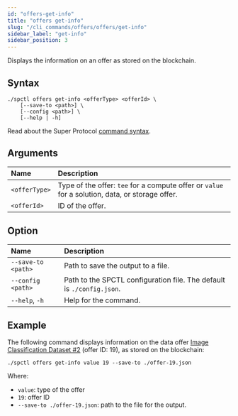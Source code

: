 ```yaml
---
id: "offers-get-info"
title: "offers get-info"
slug: "/cli_commands/offers/offers/get-info"
sidebar_label: "get-info"
sidebar_position: 3
---
```


Displays the information on an offer as stored on the blockchain.

## Syntax

```
./spctl offers get-info <offerType> <offerId> \
    [--save-to <path>] \
    [--config <path>] \
    [--help | -h]
```

Read about the Super Protocol [command syntax](/developers/cli_commands#command-syntax).

## Arguments

| **Name** | **Description** |
| :- | :- |
| `<offerType>` | Type of the offer: `tee` for a compute offer or `value` for a solution, data, or storage offer. |
| `<offerId>` | ID of the offer. |

## Option

| **Name** | **Description** 
| :- | :- |
| `--save-to <path>` | Path to save the output to a file. |
| `--config <path>` | Path to the SPCTL configuration file. The default is `./config.json`. |
| `--help`, `-h` | Help for the command. |

## Example

The following command displays information on the data offer [Image Classification Dataset #2](https://marketplace.superprotocol.com/data?offer=offerId%3D19) (offer ID: 19), as stored on the blockchain:

```
./spctl offers get-info value 19 --save-to ./offer-19.json
```

Where:

- `value`: type of the offer
- `19`: offer ID
- `--save-to ./offer-19.json`: path to the file for the output.
